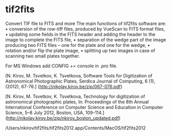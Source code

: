 tif2fits
========

Convert TIF file to FITS and more
The main functions of tif2fits software are:
• conversion of the row-tiff files, produced by VueScan to FITS format files,
•	updating some fields in the FITS header and adding the header to the image to complete the FITS file,
•	separation of the wedge part of the image producing two FITS files – one for the plate and one for the wedge,
•	rotation and/or flip the plate image,
•	splitting up two images in case of scanning two small plates together.

For MS Windows add
CONFIG += console
in .pro file.

[N. Kirov, M. Tsvetkov, K. Tsvetkova, Software Tools for Digitization of Astronomical Photographic Plates, Serdica Journal of Computing, 6 (1), (2012), 67-76.]
(http://nikolay.kirov.be/zip/067-076.pdf)

[N. Kirov, M. Tsvetkov, K. Tsvetkova, Technology for digitization of astronomical photographic plates, In: Proceedings of the 8th Annual International Conference on Computer Science and Education in Computer Science, 5–8 July 2012, Boston, USA, 109-114.]
(http://nikolay.kirov.be/zip/nkirov_boston_updated.pdf)


/Users/nkirov/tif2fits/tif2fits2012.app/Contents/MacOS/tif2fits2012
